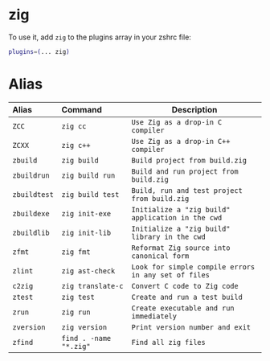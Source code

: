 # zig

To use it, add `zig` to the plugins array in your zshrc file:

```zsh
plugins=(... zig)
```
# Alias

| Alias                 | Command                                          | Description                                          |
|:----------------------|:-------------------------------------------------|-------------------------------------------------------
| `ZCC`                 | `zig cc`                                         | `Use Zig as a drop-in C compiler`                    |
| `ZCXX`                | `zig c++`                                        | `Use Zig as a drop-in C++ compiler`                  |
| `zbuild`              | `zig build`                                      | `Build project from build.zig`                       |
| `zbuildrun`           | `zig build run`                                  | `Build and run project from build.zig`               |
| `zbuildtest`          | `zig build test`                                 | `Build, run and test project from build.zig`         |
| `zbuildexe`           | `zig init-exe`                                   | `Initialize a "zig build" application in the cwd`    |
| `zbuildlib`           | `zig init-lib`                                   | `Initialize a "zig build" library in the cwd`        |
| `zfmt`                | `zig fmt`                                        | `Reformat Zig source into canonical form`            |
| `zlint`               | `zig ast-check`                                  | `Look for simple compile errors in any set of files` |
| `c2zig`               | `zig translate-c`                                | `Convert C code to Zig code`                         |
| `ztest`               | `zig test`                                       | `Create and run a test build`                        |
| `zrun`                | `zig run`                                        | `Create executable and run immediately`              |
| `zversion`            | `zig version`                                    | `Print version number and exit`                      |
| `zfind`               | `find . -name "*.zig"`                           | `Find all zig files`                                 |

